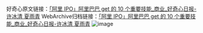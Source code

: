 好奇心原文链接：[「阿里 IPO」阿里巴巴 get 的 10 个重要技能_商业_好奇心日报-许冰清 夏雨青](https://www.qdaily.com/articles/2462.html)
WebArchive归档链接：[「阿里 IPO」阿里巴巴 get 的 10 个重要技能_商业_好奇心日报-许冰清 夏雨青](http://web.archive.org/web/20160810142543/http://www.qdaily.com/articles/2462.html)
![image](http://ww3.sinaimg.cn/large/007d5XDply1g3vc3nywi6j30u08zjqv5)